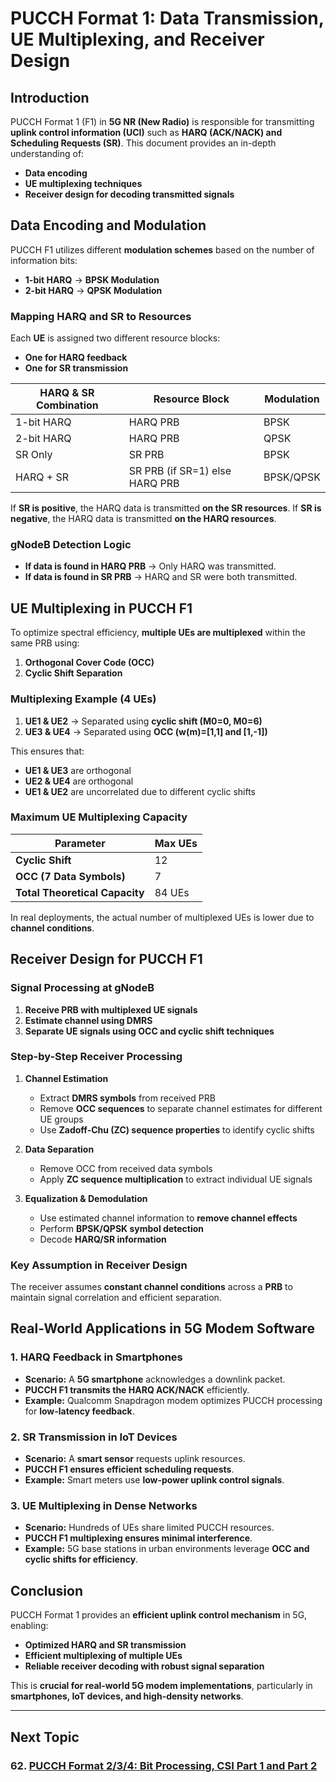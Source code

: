 # **PUCCH Format 1: Data Transmission, UE Multiplexing, and Receiver Design**

## **Introduction**
PUCCH Format 1 (F1) in **5G NR (New Radio)** is responsible for transmitting **uplink control information (UCI)** such as **HARQ (ACK/NACK) and Scheduling Requests (SR)**. This document provides an in-depth understanding of:
- **Data encoding**
- **UE multiplexing techniques**
- **Receiver design for decoding transmitted signals**

## **Data Encoding and Modulation**
PUCCH F1 utilizes different **modulation schemes** based on the number of information bits:
- **1-bit HARQ** → **BPSK Modulation**
- **2-bit HARQ** → **QPSK Modulation**

### **Mapping HARQ and SR to Resources**
Each **UE** is assigned two different resource blocks:
- **One for HARQ feedback**
- **One for SR transmission**

| HARQ & SR Combination | Resource Block | Modulation |
|----------------------|----------------|-------------|
| 1-bit HARQ | HARQ PRB | BPSK |
| 2-bit HARQ | HARQ PRB | QPSK |
| SR Only | SR PRB | BPSK |
| HARQ + SR | SR PRB (if SR=1) else HARQ PRB | BPSK/QPSK |

If **SR is positive**, the HARQ data is transmitted **on the SR resources**.
If **SR is negative**, the HARQ data is transmitted **on the HARQ resources**.

### **gNodeB Detection Logic**
- **If data is found in HARQ PRB** → Only HARQ was transmitted.
- **If data is found in SR PRB** → HARQ and SR were both transmitted.

## **UE Multiplexing in PUCCH F1**
To optimize spectral efficiency, **multiple UEs are multiplexed** within the same PRB using:
1. **Orthogonal Cover Code (OCC)**
2. **Cyclic Shift Separation**

### **Multiplexing Example (4 UEs)**
1. **UE1 & UE2** → Separated using **cyclic shift (M0=0, M0=6)**
2. **UE3 & UE4** → Separated using **OCC (w(m)=[1,1] and [1,-1])**

This ensures that:
- **UE1 & UE3** are orthogonal
- **UE2 & UE4** are orthogonal
- **UE1 & UE2** are uncorrelated due to different cyclic shifts

### **Maximum UE Multiplexing Capacity**
| Parameter | Max UEs |
|-----------|---------|
| **Cyclic Shift** | 12 |
| **OCC (7 Data Symbols)** | 7 |
| **Total Theoretical Capacity** | 84 UEs |

In real deployments, the actual number of multiplexed UEs is lower due to **channel conditions**.

## **Receiver Design for PUCCH F1**
### **Signal Processing at gNodeB**
1. **Receive PRB with multiplexed UE signals**
2. **Estimate channel using DMRS**
3. **Separate UE signals using OCC and cyclic shift techniques**

### **Step-by-Step Receiver Processing**
1. **Channel Estimation**
   - Extract **DMRS symbols** from received PRB
   - Remove **OCC sequences** to separate channel estimates for different UE groups
   - Use **Zadoff-Chu (ZC) sequence properties** to identify cyclic shifts

2. **Data Separation**
   - Remove OCC from received data symbols
   - Apply **ZC sequence multiplication** to extract individual UE signals

3. **Equalization & Demodulation**
   - Use estimated channel information to **remove channel effects**
   - Perform **BPSK/QPSK symbol detection**
   - Decode **HARQ/SR information**

### **Key Assumption in Receiver Design**
The receiver assumes **constant channel conditions** across a **PRB** to maintain signal correlation and efficient separation.

## **Real-World Applications in 5G Modem Software**
### **1. HARQ Feedback in Smartphones**
- **Scenario:** A **5G smartphone** acknowledges a downlink packet.
- **PUCCH F1 transmits the HARQ ACK/NACK** efficiently.
- **Example:** Qualcomm Snapdragon modem optimizes PUCCH processing for **low-latency feedback**.

### **2. SR Transmission in IoT Devices**
- **Scenario:** A **smart sensor** requests uplink resources.
- **PUCCH F1 ensures efficient scheduling requests**.
- **Example:** Smart meters use **low-power uplink control signals**.

### **3. UE Multiplexing in Dense Networks**
- **Scenario:** Hundreds of UEs share limited PUCCH resources.
- **PUCCH F1 multiplexing ensures minimal interference**.
- **Example:** 5G base stations in urban environments leverage **OCC and cyclic shifts for efficiency**.

## **Conclusion**
PUCCH Format 1 provides an **efficient uplink control mechanism** in 5G, enabling:
- **Optimized HARQ and SR transmission**
- **Efficient multiplexing of multiple UEs**
- **Reliable receiver decoding with robust signal separation**

This is **crucial for real-world 5G modem implementations**, particularly in **smartphones, IoT devices, and high-density networks**.



---
## Next Topic
### 62. [PUCCH Format 2/3/4: Bit Processing, CSI Part 1 and Part 2](Format_2_3_4_Bit_Processing_CSI.md)
